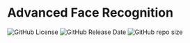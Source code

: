 # Advanced Face Recognition

![GitHub License](https://img.shields.io/github/license/adionmission/Advanced-Face-Recognition)
![GitHub Release Date](https://img.shields.io/github/release-date/adionmission/Advanced-Face-Recognition)
![GitHub repo size](https://img.shields.io/github/repo-size/adionmission/Advanced-Face-Recognition)

